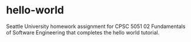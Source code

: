 # hello-world
Seattle University homework assignment for CPSC 5051 02 Fundamentals of Software Engineering that completes the hello world tutorial. 
